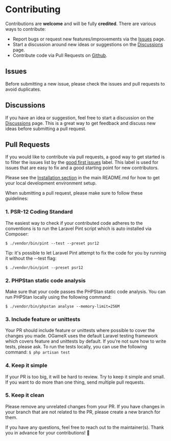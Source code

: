 # Contributing
Contributions are **welcome** and will be fully **credited**. There are various ways to contribute:

- Report bugs or request new features/improvements via the [Issues](https://github.com/lanedirt/ogamex/issues) page.
- Start a discussion around new ideas or suggestions on the [Discussions](https://github.com/lanedirt/ogamex/discussions) page.
- Contribute code via Pull Requests on [Github](https://github.com/lanedirt/ogamex).

## Issues
Before submitting a new issue, please check the issues and pull requests to avoid duplicates.

## Discussions
If you have an idea or suggestion, feel free to start a discussion on the [Discussions](https://github.com/lanedirt/ogamex/discussions) page. This is a great way to get feedback and discuss new ideas before submitting a pull request.

## Pull Requests
If you would like to contribute via pull requests, a good way to get started is to filter the issues list by the [good first issues](https://github.com/lanedirt/OGameX/labels/good%20first%20issue) label. This label is used for issues that are easy to fix and a good starting point for new contributors.

Please see the [Installation section](https://github.com/lanedirt/OGameX#installation) in the main README.md for how to get your local development environment setup.

When submitting a pull request, please make sure to follow these guidelines:

### 1. PSR-12 Coding Standard
The easiest way to check if your contributed code adheres to the conventions is to run the Laravel Pint script which is auto installed via Composer:

`$ ./vendor/bin/pint --test --preset psr12`

Tip: it's possible to let Laravel Pint attempt to fix the code for you by running it without the --test flag:

`$ ./vendor/bin/pint --preset psr12`

### 2. PHPStan static code analysis
Make sure that your code passes the PHPStan static code analysis. You can run PHPStan locally using the following command:

`$ ./vendor/bin/phpstan analyse --memory-limit=256M`

### 3. Include feature or unittests
Your PR should include feature or unittests where possible to cover the changes you made. OGameX uses the default Laravel testing framework which covers feature and unittests by default. If you're not sure how to write tests, please ask.
To run the tests locally, you can use the following command:
`$ php artisan test`

### 4. Keep it simple
If your PR is too big, it will be hard to review. Try to keep it simple and small. If you want to do more than one thing, send multiple pull requests.

### 5. Keep it clean
Please remove any unrelated changes from your PR. If you have changes in your branch that are not related to the PR, please create a new branch for them.

If you have any questions, feel free to reach out to the maintainer(s). Thank you in advance for your contributions! 🎉
